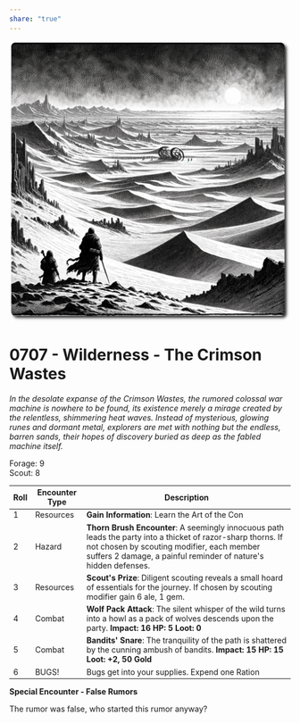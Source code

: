 ```yaml
---
share: "true"
---
```


![crimson-wastes](../crimson-wastes.png)  
  
# 0707 - Wilderness - The Crimson Wastes  
  
*In the desolate expanse of the Crimson Wastes, the rumored colossal war machine is nowhere to be found, its existence merely a mirage created by the relentless, shimmering heat waves. Instead of mysterious, glowing runes and dormant metal, explorers are met with nothing but the endless, barren sands, their hopes of discovery buried as deep as the fabled machine itself.*
  
Forage: 9  
Scout: 8  

| Roll | Encounter Type | Description |
| ---- | ---- | ---- |
| 1 | Resources | **Gain Information**: Learn the Art of the Con |
| 2 | Hazard | **Thorn Brush Encounter**: A seemingly innocuous path leads the party into a thicket of razor-sharp thorns. If not chosen by scouting modifier, each member suffers 2 damage, a painful reminder of nature's hidden defenses. |
| 3 | Resources | **Scout's Prize**: Diligent scouting reveals a small hoard of essentials for the journey. If chosen by scouting modifier gain 6 ale, 1 gem. |
| 4 | Combat | **Wolf Pack Attack**: The silent whisper of the wild turns into a howl as a pack of wolves descends upon the party. **Impact: 16 HP: 5 Loot: 0** |
| 5 | Combat | **Bandits' Snare**: The tranquility of the path is shattered by the cunning ambush of bandits. **Impact: 15 HP: 15 Loot: +2, 50 Gold** |
| 6 | BUGS! | Bugs get into your supplies. Expend one Ration |

**Special Encounter - False Rumors**  
  
The rumor was false, who started this rumor anyway?  